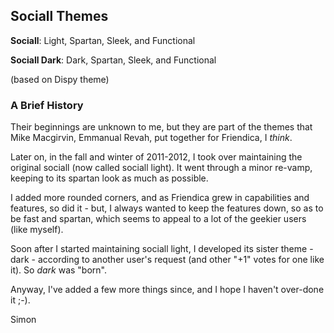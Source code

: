 ## Sociall Themes ##

**Sociall**: Light, Spartan, Sleek, and Functional

**Sociall Dark**: Dark, Spartan, Sleek, and Functional

(based on Dispy theme)


### A Brief History ###

Their beginnings are unknown to me, but they are part of the themes
that Mike Macgirvin, Emmanual Revah, put together for Friendica, I *think*.

Later on, in the fall and winter of 2011-2012, I took over maintaining
the original sociall (now called sociall light). It went through a minor re-vamp,
keeping to its spartan look as much as possible.

I added more rounded corners, and as Friendica grew in capabilities and
features, so did it - but, I always wanted to keep the features down, so as
to be fast and spartan, which seems to appeal to a lot of the geekier
users (like myself).

Soon after I started maintaining sociall light, I developed its sister
theme - dark - according to another user's request (and other "+1"
votes for one like it). So *dark* was "born".

Anyway, I've added a few more things since, and I hope I haven't
over-done it ;-).

Simon
